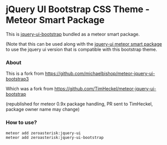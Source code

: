 # jQuery UI Bootstrap CSS Theme - Meteor Smart Package

This is [jquery-ui-bootstrap](http://addyosmani.github.com/jquery-ui-bootstrap/) bundled as a meteor smart package.

(Note that this can be used along with the [jquery-ui meteor smart package](https://github.com/TimHeckel/meteor-jquery-ui) to use the jquery ui version that is compatible with this bootstrap theme.

### About

This is a fork from
https://github.com/michaelbishop/meteor-jquery-ui-bootstrap3

Which was a fork from
https://github.com/TimHeckel/meteor-jquery-ui-bootstrap

(republished for meteor 0.9x package handling, PR sent to TimHeckel, package owner name may change)

### How to use?

```
meteor add zeroasterisk:jquery-ui
meteor add zeroasterisk:jquery-ui-bootstrap
```

